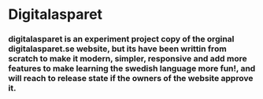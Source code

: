# Digitalasparet
### digitalasparet is an experiment project copy of the orginal digitalasparet.se website, but its have been writtin from scratch to make it modern, simpler, responsive and add more features to make learning the swedish language more fun!, and will reach to release state if the owners of the website approve it.
